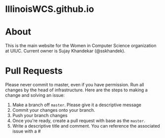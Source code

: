 IllinoisWCS.github.io
=====================

# About

This is the main website for the Women in Computer Science organization at UIUC. 
Current owner is Sujay Khandekar (@sskhandek).

# Pull Requests

Please never commit to master, even if you have permission.
Run all changes by the head of infrastructure. Here are the steps to making a change and solving an issue:

1) Make a branch off ```master```. Please give it a descriptive message
2) Commit your changes onto your branch.
3) Push your branch changes
4) Once you're ready, create a pull request with base as the ```master```.
5) Write a descriptive title and comment. You can reference the associated issue with a #
